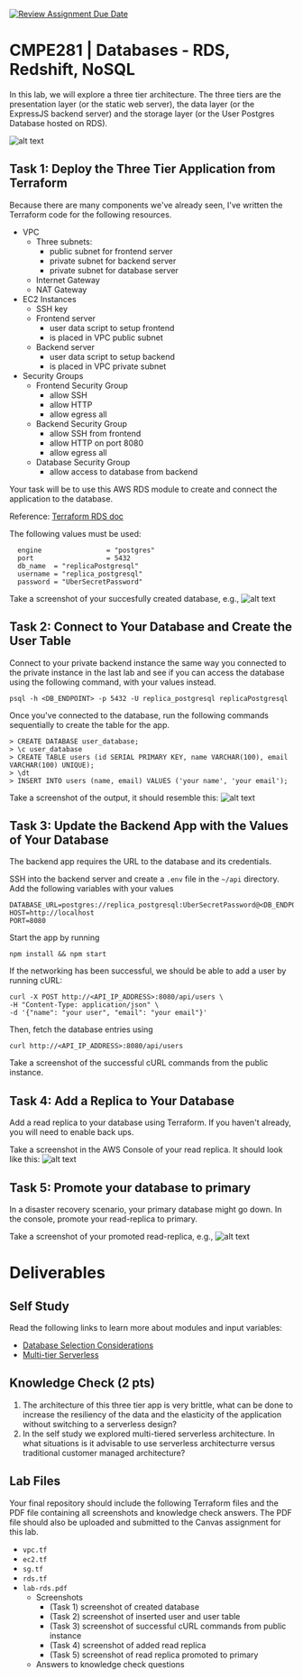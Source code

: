 [![Review Assignment Due Date](https://classroom.github.com/assets/deadline-readme-button-22041afd0340ce965d47ae6ef1cefeee28c7c493a6346c4f15d667ab976d596c.svg)](https://classroom.github.com/a/Tzud8eS3)
# CMPE281 | Databases - RDS, Redshift, NoSQL

In this lab, we will explore a three tier architecture. The three tiers are the presentation layer (or the static web server), the data layer (or the ExpressJS backend server) and the storage layer (or the User Postgres Database hosted on RDS).

![alt text](<Untitled Diagram.drawio.png>)


## Task 1: Deploy the Three Tier Application from Terraform

Because there are many components we've already seen, I've written the Terraform code for the following resources.

- VPC
  - Three subnets:
    - public subnet for frontend server
    - private subnet for backend server
    - private subnet for database server
  - Internet Gateway
  - NAT Gateway
- EC2 Instances
  - SSH key
  - Frontend server
    - user data script to setup frontend
    - is placed in VPC public subnet
  - Backend server
    - user data script to setup backend
    - is placed in VPC private subnet
- Security Groups
  - Frontend Security Group
    - allow SSH 
    - allow HTTP
    - allow egress all
  - Backend Security Group
    - allow SSH from frontend
    - allow HTTP on port 8080
    - allow egress all
  - Database Security Group
    - allow access to database from backend
  
Your task will be to use this AWS RDS module to create and connect the application to the database.

Reference: [Terraform RDS doc](https://registry.terraform.io/modules/terraform-aws-modules/rds/aws/latest)

The following values must be used:

```
  engine                = "postgres"
  port                  = 5432
  db_name  = "replicaPostgresql"
  username = "replica_postgresql"
  password = "UberSecretPassword"
```
Take a screenshot of your succesfully created database, e.g.,
![alt text](image-2.png)

## Task 2: Connect to Your Database and Create the User Table

Connect to your private backend instance the same way you connected to the private instance in the last lab and see if you can access the database using the following command, with your values instead.
```
psql -h <DB_ENDPOINT> -p 5432 -U replica_postgresql replicaPostgresql
```

Once you've connected to the database, run the following commands sequentially to create the table for the app.
```
> CREATE DATABASE user_database;
> \c user_database
> CREATE TABLE users (id SERIAL PRIMARY KEY, name VARCHAR(100), email VARCHAR(100) UNIQUE);
> \dt
> INSERT INTO users (name, email) VALUES ('your name', 'your email');
```

Take a screenshot of the output, it should resemble this:
![alt text](image-1.png)

## Task 3: Update the Backend App with the Values of Your Database 

The backend app requires the URL to the database and its credentials. 

SSH into the backend server and create a `.env` file in the `~/api` directory. Add the following variables with your values
```
DATABASE_URL=postgres://replica_postgresql:UberSecretPassword@<DB_ENDPOINT_URL>:5432/user_database
HOST=http://localhost
PORT=8080
```

Start the app by running 
```
npm install && npm start
```

If the networking has been successful, we should be able to add a user by running cURL:
```
curl -X POST http://<API_IP_ADDRESS>:8080/api/users \
-H "Content-Type: application/json" \
-d '{"name": "your user", "email": "your email"}'
```

Then, fetch the database entries using
```
curl http://<API_IP_ADDRESS>:8080/api/users
```

Take a screenshot of the successful cURL commands from the public instance.

## Task 4: Add a Replica to Your Database

Add a read replica to your database using Terraform. If you haven't already, you will need to enable back ups.

Take a screenshot in the AWS Console of your read replica. It should look like this:
![alt text](image-3.png)

## Task 5: Promote your database to primary

In a disaster recovery scenario, your primary database might go down. In the console, promote your read-replica to primary.

Take a screenshot of your promoted read-replica, e.g.,
![alt text](image-4.png)

# Deliverables

## Self Study

Read the following links to learn more about modules and input variables:

- [Database Selection Considerations](https://docs.aws.amazon.com/pdfs/decision-guides/latest/databases-on-aws-how-to-choose/databases-on-aws-how-to-choose.pdf?did=wp_card&trk=wp_card#databases-on-aws-how-to-choose)
- [Multi-tier Serverless](https://d1.awsstatic.com/whitepapers/AWS_Serverless_Multi-Tier_Architectures.pdf?did=wp_card&trk=wp_card)

## Knowledge Check (2 pts)

1. The architecture of this three tier app is very brittle, what can be done to increase the resiliency of the data and the elasticity of the application without switching to a serverless design?
2. In the self study we explored multi-tiered serverless architecture. In what situations is it advisable to use serverless architecturre versus traditional customer managed architecture?

## Lab Files

Your final repository should include the following Terraform files and the PDF file containing all screenshots and knowledge check answers. The PDF file should also be uploaded and submitted to the Canvas assignment for this lab.

- `vpc.tf`
- `ec2.tf`
- `sg.tf`
- `rds.tf`
- `lab-rds.pdf`
  - Screenshots
    - (Task 1) screenshot of created database
    - (Task 2) screenshot of inserted user and user table
    - (Task 3) screenshot of successful cURL commands from public instance
    - (Task 4) screenshot of added read replica
    - (Task 5) screenshot of read replica promoted to primary
  - Answers to knowledge check questions
